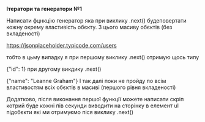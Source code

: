 **Ітератори та генератори №1**

Написати фцнкцію генератор яка при виклику .next() будеповертати кожну окрему властивість обєкту. З цього масиву обєктів (без вкладеності)

https://jsonplaceholder.typicode.com/users

тобто в цьму випадку я при першому виклику .next() отримую щось типу

{"id": 1}
при другому викдику .next()

{"name": "Leanne Graham"}
І так далі поки не пройду по всім властивостям всіх обєктів в масиві (першого рівня вкладеності)

Додатково, після виконання першої функції можете написати скріп котрий буде кожні пів секунди виводити на сторінку в елемент ul підобєкти які ми отримуємо піся виклику .next() 